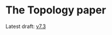 # The Topology paper

Latest draft: [v7.3](https://github.com/topology-foundation/paper/blob/main/drafts/topology-draft-v7.3.pdf)

